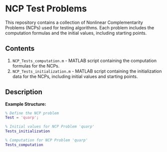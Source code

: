 # NCP Test Problems

This repository contains a collection of Nonlinear Complementarity Problems (NCPs) used for testing algorithms. Each problem includes the computation formulas and the initial values, including starting points.

## Contents

1. `NCP_Tests_computation.m` - MATLAB script containing the computation formulas for the NCPs.
2. `NCP_Tests_initialization.m` - MATLAB script containing the initialization data for the NCPs, including initial values and starting points.

## Description
**Example Structure:**
```matlab
% Define the NCP problem
Test = 'quarp';

% Initial values for NCP Problem 'quarp'
Tests_initialization

% Computation for NCP Problem 'quarp'
Tests_computation
